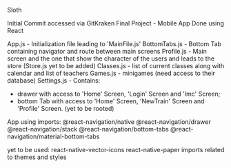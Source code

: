 Sloth

Initial Commit accessed via GitKraken
Final Project - Mobile App
Done using React

App.js - Initialization file leading to 'MainFile.js'
BottomTabs.js - Bottom Tab containing navigator and route between main screens
Profile.js - Main screen and the one that show the character of the users and leads to the store (Store.js yet to be added)
Classes.js - list of current classes along with calendar and list of teachers
Games.js - minigames (need access to their database)
Settings.js - 
Contains:

- drawer with access to 'Home' Screen, 'Login' Screen and 'Imc' Screen;
- bottom Tab with access to 'Home' Screen, 'NewTrain' Screen and 'Profile' Screen. (yet to be rooted)

App using imports:
@react-navigation/native
@react-navigation/drawer
@react-navigation/stack
@react-navigation/bottom-tabs
@react-navigation/material-bottom-tabs

yet to be used:
react-native-vector-icons
react-native-paper
imports related to themes and styles
